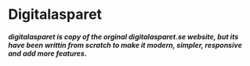 # Digitalasparet
##### digitalasparet is copy of the orginal digitalasparet.se website, but its have been writtin from scratch to make it modern, simpler, responsive and add more features.
